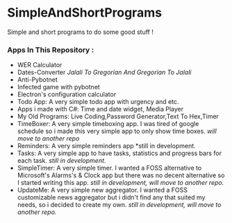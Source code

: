 # SimpleAndShortPrograms
Simple and short programs to do some good stuff !

### Apps In This Repository :
- WER Calculator
- Dates-Converter *Jalali To Gregorian And Gregorian To Jalali*
- Anti-Pybotnet
- Infected game with pybotnet
- Electron's configuration calculator
- Todo App: A very simple todo app with urgency and etc.
- Apps i made with C#: Time and date widget, Media Player
- My Old Programs: Live Coding,Password Generator,Text To Hex,Timer
- TimeBoxer: A very simple timeboxing app. I was tired of google schedule so i made this very simple app to only show time boxes. *will move to another repo*
- Reminders: A very simple reminders app *still in development. 
- Tasks: A very simple app to have tasks, statistics and progress bars for each task. *still in development.*
- SimpleTimer: A very simple timer. I wanted a FOSS alternative to Microsoft's Alarms's & Clock app but there was no decent alternative so I started writing this app. *still in development, will move to another repo.*
- UpdateMe: A very simple new aggregator. I wanted a FOSS customizable news aggregator but i didn't find any that suited my needs, so i decided to create my own. *still in development, will move to another repo.*
